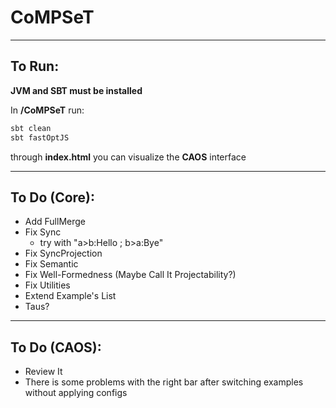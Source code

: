 # CoMPSeT
___

## To Run:
**JVM and SBT must be installed**  
  
In **/CoMPSeT** run:
````bash
sbt clean
sbt fastOptJS
````
through **index.html** you can visualize the **CAOS** interface
___

## To Do (Core):
- Add FullMerge
- Fix Sync
  - try with "a>b:Hello ; b>a:Bye"
- Fix SyncProjection
- Fix Semantic
- Fix Well-Formedness (Maybe Call It Projectability?)
- Fix Utilities
- Extend Example's List
- Taus?
___

## To Do (CAOS):
- Review It
- There is some problems with the right bar after switching examples without applying configs